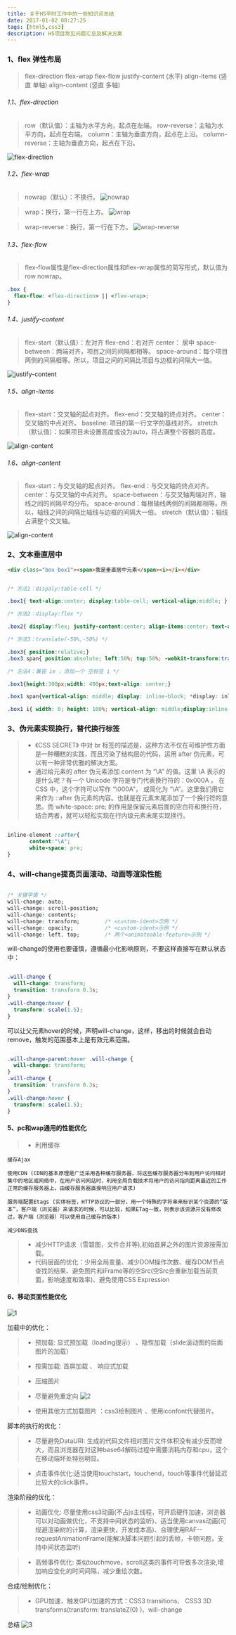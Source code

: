 ```yaml
---
title: 关于H5平时工作中的一些知识点总结
date: 2017-01-02 00:27:25
tags: [html5,css3]
description: H5项目常见问题汇总及解决方案
---
```


### 1、flex 弹性布局

>flex-direction
>flex-wrap
>flex-flow
>justify-content (水平)
>align-items (竖直 单轴)
>align-content (竖直 多轴)

<!-- more -->

###### 1.1、flex-direction
>row（默认值）：主轴为水平方向，起点在左端。
>row-reverse：主轴为水平方向，起点在右端。
>column：主轴为垂直方向，起点在上沿。
>column-reverse：主轴为垂直方向，起点在下沿。

![flex-direction](http://www.ruanyifeng.com/blogimg/asset/2015/bg2015071005.png)


###### 1.2、flex-wrap

> nowrap（默认）：不换行。
![nowrap](http://www.ruanyifeng.com/blogimg/asset/2015/bg2015071007.png)



> wrap：换行，第一行在上方。
![wrap](http://www.ruanyifeng.com/blogimg/asset/2015/bg2015071008.jpg)



> wrap-reverse：换行，第一行在下方。
![wrap-reverse](http://www.ruanyifeng.com/blogimg/asset/2015/bg2015071009.jpg)


###### 1.3、flex-flow

> flex-flow属性是flex-direction属性和flex-wrap属性的简写形式，默认值为row nowrap。

```css
.box {
  flex-flow: <flex-direction> || <flex-wrap>;
}
```

###### 1.4、justify-content
>flex-start（默认值）：左对齐
>flex-end：右对齐
>center： 居中
>space-between：两端对齐，项目之间的间隔都相等。
>space-around：每个项目两侧的间隔相等。所以，项目之间的间隔比项目与边框的间隔大一倍。

![justify-content](http://www.ruanyifeng.com/blogimg/asset/2015/bg2015071010.png)

###### 1.5、align-items
>flex-start：交叉轴的起点对齐。
>flex-end：交叉轴的终点对齐。
>center：交叉轴的中点对齐。
>baseline: 项目的第一行文字的基线对齐。
>stretch（默认值）：如果项目未设置高度或设为auto，将占满整个容器的高度。

![align-content](http://www.ruanyifeng.com/blogimg/asset/2015/bg2015071011.png)

###### 1.6、align-content

>flex-start：与交叉轴的起点对齐。
>flex-end：与交叉轴的终点对齐。
>center：与交叉轴的中点对齐。
>space-between：与交叉轴两端对齐，轴线之间的间隔平均分布。
>space-around：每根轴线两侧的间隔都相等。所以，轴线之间的间隔比轴线与边框的间隔大一倍。
>stretch（默认值）：轴线占满整个交叉轴。

![align-content](http://www.ruanyifeng.com/blogimg/asset/2015/bg2015071012.png)

### 2、文本垂直居中

```html
<div class="box box1"><span>我是垂直居中元素</span><i></i></div>

```

```css

/* 方法1：dispaly:table-cell */

.box1{ text-align:center; display:table-cell; vertical-align:middle; }

/* 方法2：display:flex */

.box2{ display:flex; justify-content:center; align-items:center; text-align:center; }

/* 方法3：translate(-50%,-50%) */

.box3{ position:relative;}
.box3 span{ position:absolute; left:50%; top:50%; -webkit-transform:translate(-50%,-50%); width:100%; text-align:center; }

/* 方法4：兼容 ie ，添加一个 空标签 i */

.box1{height:300px;width: 400px;text-align: center;}

.box1 span{vertical-align: middle; display: inline-block; *display: inline; *zoom: 1;}

.box1 i{ width: 0; height: 100%; vertical-align: middle;display:inline-block;}

```

### 3、伪元素实现换行，替代换行标签

> * 《CSS SECRET》 中对 br 标签的描述是，这种方法不仅在可维护性方面是一种糟糕的实践，而且污染了结构层的代码，运用 after 伪元素，可以有一种非常优雅的解决方案。
> * 通过给元素的 after 伪元素添加 content 为 “\A” 的值。这里 \A 表示的是什么呢？有一个 Unicode 字符是专门代表换行符的：0x000A 。 在 CSS 中，这个字符可以写作 “\000A”， 或简化为 “\A”。这里我们用它来作为 ::after 伪元素的内容。也就是在元素末尾添加了一个换行符的意思。而 white-space: pre; 的作用是保留元素后面的空白符和换行符，结合两者，就可以轻松实现在行内级元素末尾实现换行。

```css

inline-element ::after{
       content:"\A";
       white-space: pre;
}

```
### 4、will-change提高页面滚动、动画等渲染性能

```css

/* 关键字值 */
will-change: auto;
will-change: scroll-position;
will-change: contents;
will-change: transform;        /* <custom-ident>示例 */
will-change: opacity;          /* <custom-ident>示例 */
will-change: left, top;        /* 两个<animateable-feature>示例 */

```
will-change的使用也要谨慎，遵循最小化影响原则，不要这样直接写在默认状态中：

```css

.will-change {
  will-change: transform;
  transition: transform 0.3s;
}
.will-change:hover {
  transform: scale(1.5);
}

```

可以让父元素hover的时候，声明will-change，这样，移出的时候就会自动remove，触发的范围基本上是有效元素范围。

```css

.will-change-parent:hover .will-change {
  will-change: transform;
}
.will-change {
  transition: transform 0.3s;
}
.will-change:hover {
  transform: scale(1.5);
}

```

####  5、pc和wap通用的性能优化

> * 利用缓存
```
缓存Ajax

使用CDN (CDN的基本原理是广泛采用各种缓存服务器，将这些缓存服务器分布到用户访问相对集中的地区或网络中，在用户访问网站时，利用全局负载技术将用户的访问指向距离最近的工作正常的缓存服务器上，由缓存服务器直接响应用户请求)

服务端配置Etags (实体标签，HTTP协议的一部分，用一个特殊的字符串来标识某个资源的“版本”，客户端（浏览器）来请求的时候，可以比较，如果ETag一致，则表示该资源并没有修改过，客户端（浏览器）可以使用自己缓存的版本)

减少DNS查找
```
> * 减少HTTP请求（雪碧图，文件合并等),初始首屏之外的图片资源按需加载。
> * 代码层面的优化：少用全局变量、减少DOM操作次数、缓存DOM节点查找的结果、避免图片和iFrame等的空Src(空Src会重新加载当前页面，影响速度和效率)、避免使用CSS Expression



####  6、移动页面性能优化

![1](http://ossweb-img.qq.com/upload/webplat/info/tgideas/20141205/1417746123387641.jpg)

加载中的优化：

> * 预加载: 显式预加载（loading提示） 、隐性加载（slide滚动图的后面图片的加载）

> * 按需加载: 首屏加载  、 响应式加载

> * 压缩图片

> * 尽量避免重定向
![2](http://ossweb-img.qq.com/upload/webplat/info/tgideas/20141205/1417746126325962.jpg)

> * 使用其他方式加载图片 ：css3绘制图片 、使用iconfont代替图片。


脚本的执行的优化：


> * 尽量避免DataURI: 生成的代码文件相对图片文件体积没有减少反而增大，而且浏览器在对这种base64解码过程中需要消耗内存和cpu，这个在移动端坏处特别明显。

> * 点击事件优化:适当使用touchstart，touchend，touch等事件代替延迟比较大的click事件。


渲染阶段的优化：


> * 动画优化: 尽量使用css3动画(不占js主线程，可开启硬件加速，浏览器可以对动画做优化，不支持中间状态的监听)、适当使用canvas动画(可规避渲染树的计算，渲染更快，开发成本高)、合理使用RAF--requestAnimationFrame(能解决脚本问题引起的丢帧，卡顿问题，支持中间状态监听)

> * 高频事件优化: 类似touchmove，scroll这类的事件可导致多次渲染,增加响应变化的时间间隔，减少重绘次数。


合成/绘制优化：


> * GPU加速，触发GPU加速的方式：CSS3 transitions、 CSS3 3D transforms(transform: translateZ(0) )、will-change

总结
![3](http://ossweb-img.qq.com/upload/webplat/info/tgideas/20141205/1417746129250017.jpg)